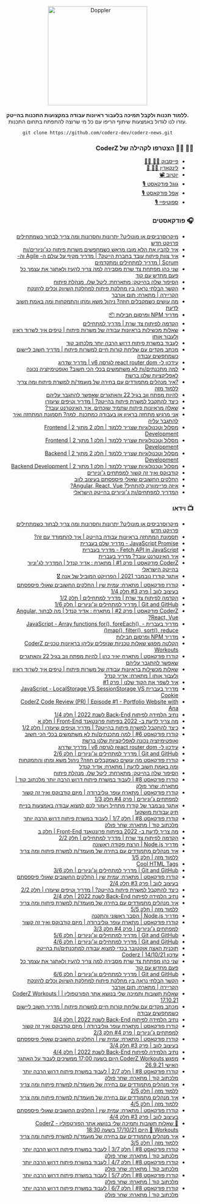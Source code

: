 <div align="center">	
	<p>	
      <div>	
				<img src="https://res.cloudinary.com/jolt/image/upload/v1638135054/coderz/logo_coderz.png" width="260"  alt="Doppler">	
			</div>	
      <br>
			<b>ללמוד תכנות ולקבל תמיכה בלעבור ראיונות עבודה במקצועות התכנות בהייטק.</b>	
			<div>עזרו לנו לגדול באמצעות שיתוף הריפו עם כל מי שרוצה להתפתח בתחום התכנות.</div>
<div style="width:400px;text-align:center;">

```
git clone https://github.com/coderz-dev/coderz-news.git
```

</div>
	</p>	
</div>

<div align="right" dir="rtl">

### 🙋‍♀️ 🙋‍♂️ הצטרפו לקהילה של CoderZ

- [פייסבוק 👨‍💻 👩‍💻](https://www.facebook.com/groups/coderzcommunity/)
- [לינקאדין 🦸‍♀️ 🦸](https://www.linkedin.com/groups/9094428/)
- [יוטיוב 📽](https://www.youtube.com/channel/UCDoCEPVz8DewTIxeRDLgyyQ/videos)
- [גוגל פודקאסט 🎙](https://podcasts.google.com/feed/aHR0cHM6Ly9mZWVkLnBvZGJlYW4uY29tL2NvZGVyei9mZWVkLnhtbA?sa=X&ved=2ahUKEwjjkszIhr30AhXfh_0HHU8aA6wQ9sEGegQIARAC)
- [אפל פודקאסט 🎙](https://podcasts.apple.com/il/podcast/coderz-podcast-%D7%A7%D7%95%D7%93%D7%A8%D7%96-%D7%A4%D7%95%D7%93%D7%A7%D7%90%D7%A1%D7%98/id1591245477)
- [ספוטיפיי 🎙](https://open.spotify.com/episode/2CfOtCEvqbEibWl3E07NuN)
</div>

<div align="right" dir="rtl">

### 🎧 פודקאסטים

- [מיקרוסרביסים או מונוליט? יתרונות וחסרונות ומה צריך לבחור כשמתחילים פרויקט חדש](https://podcasts.google.com/feed/aHR0cHM6Ly9mZWVkLnBvZGJlYW4uY29tL2NvZGVyei9mZWVkLnhtbA/episode/Y29kZXJ6LnBvZGJlYW4uY29tLzg5MDQ2MmJhLTMwNDUtMzFlYi1iOTQwLWE5Yzk2YjEwOTY4OQ?sa=X&ved=0CAUQkfYCahcKEwiQwtaciMH0AhUAAAAAHQAAAAAQQg)
- [איך להבין את הלא מובן מראש כשמחפשים משרות פיתוח כג׳וניורים/ות](https://podcasts.google.com/feed/aHR0cHM6Ly9mZWVkLnBvZGJlYW4uY29tL2NvZGVyei9mZWVkLnhtbA/episode/Y29kZXJ6LnBvZGJlYW4uY29tLzM3OTg0Y2Y4LWFiMDctMzAzNC1iZWM0LTliYTZkODNjMzE3OQ?sa=X&ved=0CAUQkfYCahcKEwjAp8DH9rz0AhUAAAAAHQAAAAAQQg)
- [איך צוות פיתוח עובד בחברת הייטק? | מדריך מקיף על עולם ה- Agile וה- Scrum | מדריך למתחילים ומתקדמים](https://podcasts.google.com/feed/aHR0cHM6Ly9mZWVkLnBvZGJlYW4uY29tL2NvZGVyei9mZWVkLnhtbA/episode/Y29kZXJ6LnBvZGJlYW4uY29tL2U2N2E1ODFiLTUyNTgtMzAyNS1iODk0LWIyOWUxZjAwOWNhMA?sa=X&ved=0CAUQkfYCahcKEwjAp8DH9rz0AhUAAAAAHQAAAAAQQg)
- [שני כהן מפתחת צד שרת מסבירה למה צריך להעיז ולאתגר את עצמך כל פעם מחדש עם קוד](https://podcasts.google.com/feed/aHR0cHM6Ly9mZWVkLnBvZGJlYW4uY29tL2NvZGVyei9mZWVkLnhtbA/episode/Y29kZXJ6LnBvZGJlYW4uY29tLzcxMDExMzlkLTcxM2QtMzdjMC1iZGU2LTQ1NzU0NDViNDhjZQ?sa=X&ved=0CAUQkfYCahcKEwjAp8DH9rz0AhUAAAAAHQAAAAAQQg)
- [הסיפור שלה בהייטק; מתארחת: ליטל שלו, מנהלת פיתוח](https://podcasts.google.com/feed/aHR0cHM6Ly9mZWVkLnBvZGJlYW4uY29tL2NvZGVyei9mZWVkLnhtbA/episode/Y29kZXJ6LnBvZGJlYW4uY29tLzQ0M2FlN2YxLTc4YzMtMzEyMy05ZDcxLTA1MGY1YjI5OTVkOQ?sa=X&ved=0CAUQkfYCahcKEwjAp8DH9rz0AhUAAAAAHQAAAAAQQg)
- [הקשר הבלתי נראה בין מחלקת פיתוח למחלקת השיווק וכלים להזנקת הקריירה | מתארח: תום אורבך](https://podcasts.google.com/feed/aHR0cHM6Ly9mZWVkLnBvZGJlYW4uY29tL2NvZGVyei9mZWVkLnhtbA/episode/Y29kZXJ6LnBvZGJlYW4uY29tLzAxNTY0ODdjLTVhMDMtMzU1MS1hZWYxLWY4NzRjZWQ2MWM3Yw?sa=X&ved=0CAUQkfYCahcKEwjAp8DH9rz0AhUAAAAAHQAAAAAQQg)
- [מה עושים כשמקבלים חוזה? ניהול משא ומתן והתמקחות ומה באמת חשוב לדעת](https://podcasts.google.com/feed/aHR0cHM6Ly9mZWVkLnBvZGJlYW4uY29tL2NvZGVyei9mZWVkLnhtbA/episode/Y29kZXJ6LnBvZGJlYW4uY29tL2Q5MDI4NGU0LWIxMTQtM2JlYS1iYjFjLTI2Nzg3ODY5YzdlOQ?sa=X&ved=0CAUQkfYCahcKEwjAp8DH9rz0AhUAAAAAHQAAAAAQQg)
- [מדריך NPM ופרסום חבילות 📦](https://podcasts.google.com/feed/aHR0cHM6Ly9mZWVkLnBvZGJlYW4uY29tL2NvZGVyei9mZWVkLnhtbA/episode/Y29kZXJ6LnBvZGJlYW4uY29tLzQ0MTk4NzUxLTk2ZjUtMzAwYi1hNWUyLTkxZWUzMDRjNTY3NA?sa=X&ved=0CAUQkfYCahcKEwjAp8DH9rz0AhUAAAAAHQAAAAAQQg)
- [הקדמה לפיתוח צד שרת | מדריך למתחילים](https://podcasts.google.com/feed/aHR0cHM6Ly9mZWVkLnBvZGJlYW4uY29tL2NvZGVyei9mZWVkLnhtbA/episode/Y29kZXJ6LnBvZGJlYW4uY29tLzgwMTY0NzAxLWQyNGYtMzIxOC1hMWMzLTdlOGM5ZTkzYmM1MQ?sa=X&ved=0CAUQkfYCahcKEwjAp8DH9rz0AhUAAAAAHQAAAAAQQg)
- [שאלות מכשילות בראיונות עבודה של משרות פיתוח | טיפים איך לשרוד ראיון ולעבור אותו](https://podcasts.google.com/feed/aHR0cHM6Ly9mZWVkLnBvZGJlYW4uY29tL2NvZGVyei9mZWVkLnhtbA/episode/Y29kZXJ6LnBvZGJlYW4uY29tLzI3Zjk5ZTc5LWVmNTUtM2IzNy04ZDRhLTA2YjZkMWI0NGJiMw?sa=X&ved=0CAUQkfYCahcKEwjAp8DH9rz0AhUAAAAAHQAAAAAQQg)
- [לעבוד במשרת פיתוח דרוש הרבה יותר מלכתוב קוד](https://podcasts.google.com/feed/aHR0cHM6Ly9mZWVkLnBvZGJlYW4uY29tL2NvZGVyei9mZWVkLnhtbA/episode/Y29kZXJ6LnBvZGJlYW4uY29tLzg5OTFiZjNiLTRkM2MtM2JhYS1hMDhjLWRiNTA4ZTgwMTM3Ng?sa=X&ved=0CAUQkfYCahcKEwjAp8DH9rz0AhUAAAAAHQAAAAAQQg)
- [מכתב מקדים עם שליחת קורות חיים למשרות פיתוח | מדריך חשוב ליישום כשמחפשים עבודה](https://podcasts.google.com/feed/aHR0cHM6Ly9mZWVkLnBvZGJlYW4uY29tL2NvZGVyei9mZWVkLnhtbA/episode/Y29kZXJ6LnBvZGJlYW4uY29tLzgxZmVlMDBiLWZjMjktMzk0NS1hZTZkLTRkNWUzMjVhMzRkZA?sa=X&ved=0CAUQkfYCahcKEwjAp8DH9rz0AhUAAAAAHQAAAAAQQg)
- [עידכון ל- react router dom לגרסה v6 | מדריך שדרוג](https://podcasts.google.com/feed/aHR0cHM6Ly9mZWVkLnBvZGJlYW4uY29tL2NvZGVyei9mZWVkLnhtbA/episode/Y29kZXJ6LnBvZGJlYW4uY29tL2ViMWE5MGY3LWU2MDMtMzY1YS05MDE5LWM4Yzc5NTc5MGE4MQ?sa=X&ved=0CAUQkfYCahcKEwjAp8DH9rz0AhUAAAAAHQAAAAAQQg)
- [למה מתכנתים/ות לא משתמשים בכלי הכי חשוב? ואופטימיזציה נכונה לאפליקציות שלנו ברשת](https://podcasts.google.com/feed/aHR0cHM6Ly9mZWVkLnBvZGJlYW4uY29tL2NvZGVyei9mZWVkLnhtbA/episode/Y29kZXJ6LnBvZGJlYW4uY29tL2QyZTJiYjM2LTFjYWItMzU2Yy04OTlhLTNlMTczMTgxNjNkYw?sa=X&ved=0CAUQkfYCahcKEwjAp8DH9rz0AhUAAAAAHQAAAAAQQg)
- [?איך מנהלים מתמודדים עם בחירה של מועמד/ת למשרת פיתוח ומה צריך ללמוד מזה](https://podcasts.google.com/feed/aHR0cHM6Ly9mZWVkLnBvZGJlYW4uY29tL2NvZGVyei9mZWVkLnhtbA/episode/Y29kZXJ6LnBvZGJlYW4uY29tLzA5ZGUwNjA3LWI5OTItMzgzOS1hZmNjLWJiNzU0MWY5MDBkOA?sa=X&ved=0CAUQkfYCahcKEwjAp8DH9rz0AhUAAAAAHQAAAAAQQg)
- [להיות מפתח ווב בגיל 22 והאתגרים שאפשר להתגבר עליהם](https://podcasts.google.com/feed/aHR0cHM6Ly9mZWVkLnBvZGJlYW4uY29tL2NvZGVyei9mZWVkLnhtbA/episode/Y29kZXJ6LnBvZGJlYW4uY29tLzI4ZjE1Njc4LTVjNzQtM2VlMC1iZmQ4LTc2NDEzZDEwNmVlOQ?sa=X&ved=0CAUQkfYCahcKEwjAp8DH9rz0AhUAAAAAHQAAAAAQQg)
- [כיצד להתקבל למשרת פיתוח בהייטק? | מדריך וטיפים שיעזרו](https://podcasts.google.com/feed/aHR0cHM6Ly9mZWVkLnBvZGJlYW4uY29tL2NvZGVyei9mZWVkLnhtbA/episode/Y29kZXJ6LnBvZGJlYW4uY29tL2YwNWE1OTg0LWI2MzYtMzEyMC04NTgxLWM4MjkzOThjZGU4Yg?sa=X&ved=0CAUQkfYCahcKEwjAp8DH9rz0AhUAAAAAHQAAAAAQQg)
- [שאלה מראיונות פיתוח שתמיד שוכחים, איך האינטרנט עובד?](https://podcasts.google.com/feed/aHR0cHM6Ly9mZWVkLnBvZGJlYW4uY29tL2NvZGVyei9mZWVkLnhtbA/episode/Y29kZXJ6LnBvZGJlYW4uY29tLzY1YmZmZjkwLTQ0ODQtM2FmYy1iMjA4LWM5N2NhMDc4N2UxNQ?sa=X&ved=0CAUQkfYCahcKEwjAp8DH9rz0AhUAAAAAHQAAAAAQQg)
- [אני מרגיש מתחזה בראיון או בעבודה כמתכנת, למה? תסמונת המתחזה ואיך להתגבר עליה](https://podcasts.google.com/feed/aHR0cHM6Ly9mZWVkLnBvZGJlYW4uY29tL2NvZGVyei9mZWVkLnhtbA/episode/Y29kZXJ6LnBvZGJlYW4uY29tLzQ5ZDM1NjgzLTFiMzYtMzQwYS1iNjI2LWNhMDc4NDgwOTdkMg?sa=X&ved=0CAUQkfYCahcKEwjAp8DH9rz0AhUAAAAAHQAAAAAQQg)
- [מסלול וטכנולוגיות שצריך ללמוד | חלק 2 מתוך 2 | Frontend Development](https://podcasts.google.com/feed/aHR0cHM6Ly9mZWVkLnBvZGJlYW4uY29tL2NvZGVyei9mZWVkLnhtbA/episode/Y29kZXJ6LnBvZGJlYW4uY29tLzY0MjA0ZGI2LWMzODMtM2MxZC1hMzM3LTIxOTBjYTcyNDNmMw?sa=X&ved=0CAUQkfYCahcKEwjAp8DH9rz0AhUAAAAAHQAAAAAQQg)
- [מסלול וטכנולוגיות שצריך ללמוד | חלק 1 מתוך 2 | Frontend Development](https://podcasts.google.com/feed/aHR0cHM6Ly9mZWVkLnBvZGJlYW4uY29tL2NvZGVyei9mZWVkLnhtbA/episode/Y29kZXJ6LnBvZGJlYW4uY29tLzIzYTY0ZTY0LTA1OTAtMzczNy1hMzZjLTc2NzFiOTcwMDQxZQ?sa=X&ved=0CAUQkfYCahcKEwjAp8DH9rz0AhUAAAAAHQAAAAAQQg)
- [מסלול וטכנולוגיות שצריך ללמוד | חלק 2 מתוך 2 | Backend Development](https://podcasts.google.com/feed/aHR0cHM6Ly9mZWVkLnBvZGJlYW4uY29tL2NvZGVyei9mZWVkLnhtbA/episode/Y29kZXJ6LnBvZGJlYW4uY29tLzAzYTM0NGI1LTQ3NDktM2Y5My04MTE1LTJkOWIzZGI3ZTY3OA?sa=X&ved=0CAUQkfYCahcKEwjAp8DH9rz0AhUAAAAAHQAAAAAQQg)
- [מסלול וטכנולוגיות שצריך ללמוד | חלק 1 מתוך 2 | Backend Development](https://podcasts.google.com/feed/aHR0cHM6Ly9mZWVkLnBvZGJlYW4uY29tL2NvZGVyei9mZWVkLnhtbA/episode/Y29kZXJ6LnBvZGJlYW4uY29tLzUyZDQ1MzczLWRmZGQtMzMyMy1hODZmLWUxMzMwNmEwZWM1Ng?sa=X&ved=0CAUQkfYCahcKEwjAp8DH9rz0AhUAAAAAHQAAAAAQQg)
- [קודבוקס ואיך זה קשור למפתחים ג׳וניורים](https://podcasts.google.com/feed/aHR0cHM6Ly9mZWVkLnBvZGJlYW4uY29tL2NvZGVyei9mZWVkLnhtbA/episode/Y29kZXJ6LnBvZGJlYW4uY29tL2FlMzYwYzUxLTM0MTQtMzkzMS05YWY1LWRmZmQyNjAwZWYyNA?sa=X&ved=0CAUQkfYCahcKEwjAp8DH9rz0AhUAAAAAHQAAAAAQQg)
- [החלקים החשובים שאולי פיספסתם בעיצוב לווב](https://podcasts.google.com/feed/aHR0cHM6Ly9mZWVkLnBvZGJlYW4uY29tL2NvZGVyei9mZWVkLnhtbA/episode/Y29kZXJ6LnBvZGJlYW4uY29tL2I1MTY5NGZmLWRlM2QtM2RlYS05N2UzLTllMjgxOTliZDZmYQ?sa=X&ved=0CAUQkfYCahcKEwjAp8DH9rz0AhUAAAAAHQAAAAAQQg)
- [איזה פריימוורק להתחיל? Angular, React, Vue?](https://podcasts.google.com/feed/aHR0cHM6Ly9mZWVkLnBvZGJlYW4uY29tL2NvZGVyei9mZWVkLnhtbA/episode/Y29kZXJ6LnBvZGJlYW4uY29tLzQzMDViNDNmLTM3NzAtMzc5Ni1hN2QyLTEzNzIyZDkyMTNhMA?sa=X&ved=0CAUQkfYCahcKEwjAp8DH9rz0AhUAAAAAHQAAAAAQQg)
- [המדריך למפתחים/ות ג׳וניורים בהייטק הישראלי](https://podcasts.google.com/feed/aHR0cHM6Ly9mZWVkLnBvZGJlYW4uY29tL2NvZGVyei9mZWVkLnhtbA/episode/Y29kZXJ6LnBvZGJlYW4uY29tLzVkMGE0Yzc4LWIwZTktM2E5MS1hZDJmLTZhZWIxMjY1YmY2Nw?sa=X&ved=0CAUQkfYCahcKEwjAp8DH9rz0AhUAAAAAHQAAAAAQQg)
</div>

<div align="right" dir="rtl">

### 📺 וידאו

- [מיקרוסרביסים או מונוליט? יתרונות וחסרונות ומה צריך לבחור כשמתחילים פרויקט חדש](https://youtu.be/KJ6lz248WlE)
- [תסמונת המתחזה בראיונות עבודה בהייטק | איך להתמודד עם זה?](https://www.youtube.com/watch?v=0K6ZJG5GuYY)
- [JavaScript Promise - מדריך שלם בעברית](https://www.youtube.com/watch?v=31u9DtccOEc)
- [Fetch API in JavaScript - מדריך בעברית](https://www.youtube.com/watch?v=5gdZSu9eFRg)
- [איך האינטרנט עובד? מדריך בעברית](https://www.youtube.com/watch?v=UJeBs0UK8lg)
- [CoderZ פודקאסט | פרק #1 | מתארח : אדיר קנדל | המדריך לג׳וניור בהייטק הישראלי](https://www.youtube.com/watch?v=1rTLriviA5A)
- [אתגר קודרז נובמבר 2021 | הפרויקט המוביל של אנה 🎖](https://www.youtube.com/watch?v=VzBlnOzSNe8)
- [קודרז פודקאסט | מתארח: עמית שין | החלקים החשובים שאולי פיספסתם בעיצוב לווב | פרק #3 חלק 1/4](https://www.youtube.com/watch?v=C0Oos5hg5nw)
- [הקדמה לפיתוח צד שרת | מדריך למתחילים | חלק 1/2](https://www.youtube.com/watch?v=eLhrLy-Zzes)
- [Git and GitHub | מדריך למתחילים וג׳וניורים | חלק 1/6](https://www.youtube.com/watch?v=VtjoExU11d4)
- [CoderZ פודקאסט | פרק #2 | מתארח : אדיר קנדל | מה לבחור Angular, React, Vue?](https://www.youtube.com/watch?v=9pwwNeXlG1A)
- [מדריך בעברית - JavaScript - Array functions for(), foreEach(), map(), filter(), sort(), reduce()](https://www.youtube.com/watch?v=pj9JZP0YUb0)
- [מדריך NPM ופרסום חבילות](https://www.youtube.com/watch?v=YP2EQGMJT48)
- [הקלטה מפגש שאלות טכניות שנופלים עליהן בראיונות טכניים CoderZ Workouts](https://www.youtube.com/watch?v=_q_B2xs_VXM)
- [קודרז פודקאסט | מתארח יאיר כהן | להיות מפתח ווב בגיל 22 והאתגרים שאפשר להתגבר עליהם](https://www.youtube.com/watch?v=O_y3YKLQKow)
- [שאלות מכשילות בראיונות עבודה של משרות פיתוח | טיפים איך לשרוד ראיון ולעבור אותו | מתארח: אדיר קנדל](https://www.youtube.com/watch?v=EWrW6yPWjFk)
- [איך לשפר את הקוד שלנו | פרק #1](https://www.youtube.com/watch?v=ZggTz7GCddU)
- [מדריך בעברית JavaScript - LocalStorage VS SessionStorage VS Cookie](https://www.youtube.com/watch?v=HeCEUmGBfJE)
- [CoderZ Code Review (PR) | Episode #1 - Portfolio Website with Ana](https://www.youtube.com/watch?v=J8rtKfwU7jA)
- [נתיב הלמידה לפיתוח Back-End לשנת 2022 | חלק 1/4](https://www.youtube.com/watch?v=8apWfcc4lXE)
- [מה צריך לדעת ב- 2022 בפיתוח פרונטאנד Front-End | חלק א](https://www.youtube.com/watch?v=dt2984bp-EY)
- [כיצד להתקבל למשרת פיתוח בהייטק? | מדריך וטיפים שיעזרו | חלק 1/2](https://www.youtube.com/watch?v=fIsjlJZ3XrQ)
- [קודרז פודקאסט #6 | למה מתכנתים/ות לא משתמשים בכלי הכי חשוב ואופטימיזציה נכונה לאפליקציות שלנו ברשת](https://www.youtube.com/watch?v=YlIf3KJVxHQ)
- [עידכון ל- react router dom לגרסה v6 | מדריך שדרוג](https://www.youtube.com/watch?v=CfXmQ3eMaZU)
- [Git and GitHub | מדריך למתחילים וג׳וניורים | חלק 2/6](https://www.youtube.com/watch?v=ZXRtnwZ2RiQ)
- [קודרז פודקאסט מה עושים כשמקבלים חוזה? ניהול משא ומתן והתמקחות ומה באמת חשוב לדעת | מתארח: אדיר קנדל](https://www.youtube.com/watch?v=RuF41y5Kp9Y)
- [הסיפור שלה בהייטק; מתארחת: ליטל שלו, מנהלת פיתוח](https://www.youtube.com/watch?v=zQPHmEP70DI)
- [קודרז פודקאסט #8 | לעבוד במשרת פיתוח דרוש הרבה יותר מלכתוב קוד | מתארח: שחר פולק](https://www.youtube.com/watch?v=6PliLNM2aUQ)
- [קודרז פודקאסט | מתארח עופר גוליברודה | מיזם קודבוקס ואיך זה קשור למפתחים ג׳וניורים | פרק #4 חלק 1/3](https://www.youtube.com/watch?v=JOB9yT0Q3CI)
- [אתגר נובמבר של קודרז מתחיל ויעזור לכם למצוא עבודה באמצעות בניית תיק עבודות מושקע!](https://www.youtube.com/watch?v=oCWlZSZqOdo)
- [קודרז פודקאסט #8 | חלק 1/7 | לעבוד במשרת פיתוח דרוש הרבה יותר מלכתוב קוד | מתארח: שחר פולק](https://www.youtube.com/watch?v=IrzsH1NDRb0)
- [מה צריך לדעת ב- 2022 בפיתוח פרונטאנד Front-End | חלק ב](https://www.youtube.com/watch?v=WNdckwnLVW8)
- [הקדמה לפיתוח צד שרת | מדריך למתחילים | חלק 2/2](https://www.youtube.com/watch?v=aEu6QsBh-8o)
- [מדריך Node.js | הרצת פקודה ראשונה](https://www.youtube.com/watch?v=as9m20lq3C8)
- [איך מנהלים מתמודדים עם בחירה של מועמד/ת למשרת פיתוח ומה צריך ללמוד מזה | חלק 1/5](https://www.youtube.com/watch?v=KDQngRGoNfw)
- [Cool HTML Tags](https://www.youtube.com/watch?v=EfEJg_Cw570)
- [Git and GitHub | מדריך למתחילים וג׳וניורים | חלק 3/6](https://www.youtube.com/watch?v=yOxNONblkb0)
- [קודרז פודקאסט | מתארח: עמית שין | החלקים החשובים שאולי פיספסתם בעיצוב לווב | פרק #3 חלק 2/4](https://www.youtube.com/watch?v=WdHkjevJeWU)
- [כיצד להתקבל למשרת פיתוח בהייטק? | מדריך וטיפים שיעזרו | חלק 2/2](https://www.youtube.com/watch?v=v7WK3ZYPwII)
- [נתיב הלמידה לפיתוח Back-End לשנת 2022 | חלק 2/4](https://www.youtube.com/watch?v=5CY7usNfEdc)
- [איך מנהלים מתמודדים עם בחירה של מועמד/ת למשרת פיתוח ומה צריך ללמוד מזה | חלק 5/5](https://www.youtube.com/watch?v=Vsm-tipEzFw)
- [מדריך Node.js | הסבר ראשוני והתקנה](https://www.youtube.com/watch?v=cqjMUjJ1k8E)
- [קודרז פודקאסט | מתארח עופר גוליברודה | מיזם קודבוקס ואיך זה קשור למפתחים ג׳וניורים | פרק #4 חלק 3/3](https://www.youtube.com/watch?v=-ajlRB9H-Lg)
- [Git and GitHub | מדריך למתחילים וג׳וניורים | חלק 5/6](https://www.youtube.com/watch?v=L6BfO-_SaBY)
- [Git and GitHub | מדריך למתחילים וג׳וניורים | חלק 4/6](https://www.youtube.com/watch?v=aiPAryg4nHA)
- [תוכנית האצה אוקטובר בכדי למצוא עבודה למתכנתים/ות בהייטק](https://www.youtube.com/watch?v=zV13IeBfAls)
- [עדכון Coderz | 14/10/21](https://www.youtube.com/watch?v=nvUt0D1H7g4)
- [שני כהן מפתחת צד שרת מסבירה למה צריך להעיז ולאתגר את עצמך כל פעם מחדש עם קוד](https://www.youtube.com/watch?v=6DpHul4Ed7E)
- [Git and GitHub | מדריך למתחילים וג׳וניורים | חלק 6/6](https://www.youtube.com/watch?v=RU_utoy4vo4)
- [הקשר הבלתי נראה בין מחלקת פיתוח למחלקת השיווק וכלים להזנקת הקריירה | מתארח: תום אורבך](https://www.youtube.com/watch?v=0n5KB9uwqkc)
- [שאלות תשובות ותמיכה שלי בנושא אתר הפורטפוליו | CoderZ Workouts | 17.10.21](https://www.youtube.com/watch?v=9ZHkkVkpJ-8)
- [מכתב מקדים עם שליחת קורות חיים למשרות פיתוח | מדריך חשוב ליישום כשמחפשים עבודה](https://www.youtube.com/watch?v=IWoIOTwa_Dg)
- [נתיב הלמידה לפיתוח Back-End לשנת 2022 | חלק 3/4](https://www.youtube.com/watch?v=VNr-J1_R2EM)
- [קודרז פודקאסט | מתארח עופר גוליברודה | מיזם קודבוקס ואיך זה קשור למפתחים ג׳וניורים | פרק #4 חלק 2/3](https://www.youtube.com/watch?v=BhoBhqyj7SE)
- [קודרז פודקאסט | מתארח: עמית שין | החלקים החשובים שאולי פיספסתם בעיצוב לווב | פרק #3 חלק 3/4](https://www.youtube.com/watch?v=8F_iyjuPbvY)
- [נתיב הלמידה לפיתוח Back-End לשנת 2022 | חלק 4/4](https://www.youtube.com/watch?v=YBPJoo5c760)
- [מפגש CoderZ Workouts היום בשעה 17:00 ממשיכים לעבוד על האתגר האישי 26.9.21](https://www.youtube.com/watch?v=4hv_R6lpHZ8)
- [קודרז פודקאסט #8 | חלק 2/7 | לעבוד במשרת פיתוח דרוש הרבה יותר מלכתוב קוד | מתארח: שחר פולק](https://www.youtube.com/watch?v=TnF1VJXcgfQ)
- [איך מנהלים מתמודדים עם בחירה של מועמד/ת למשרת פיתוח ומה צריך ללמוד מזה | חלק 2/5](https://www.youtube.com/watch?v=X78IR4F_1oM)
- [איך מנהלים מתמודדים עם בחירה של מועמד/ת למשרת פיתוח ומה צריך ללמוד מזה | חלק 4/5](https://www.youtube.com/watch?v=uPSrPkR4Opk)
- [קודרז פודקאסט | מתארח: עמית שין | החלקים החשובים שאולי פיספסתם בעיצוב לווב | פרק #3 חלק 4/4](https://www.youtube.com/watch?v=dcRQqMM0QvY)
- [🚀 שאלות תשובות ותמיכה שלי בנושא אתר הפורטפוליו - CoderZ Workouts 🚀 היום 17/10/21 בשעה 18:30](https://www.youtube.com/watch?v=ooGZeGqcnbg)
- [איך מנהלים מתמודדים עם בחירה של מועמד/ת למשרת פיתוח ומה צריך ללמוד מזה | חלק 3/5](https://www.youtube.com/watch?v=NjnWB58NHqA)
- [קודרז פודקאסט #8 | חלק 3/7 | לעבוד במשרת פיתוח דרוש הרבה יותר מלכתוב קוד | מתארח: שחר פולק](https://www.youtube.com/watch?v=Nz_61nlGrZo)
- [קודרז פודקאסט #8 | חלק 4/7 | לעבוד במשרת פיתוח דרוש הרבה יותר מלכתוב קוד | מתארח: שחר פולק](https://www.youtube.com/watch?v=hzlrOe684cM)
- [קודרז פודקאסט #8 | חלק 5/7 | לעבוד במשרת פיתוח דרוש הרבה יותר מלכתוב קוד | מתארח: שחר פולק](https://www.youtube.com/watch?v=ohbOjHaTTh0)
- [קודרז פודקאסט #8 | חלק 6/7 | לעבוד במשרת פיתוח דרוש הרבה יותר מלכתוב קוד | מתארח: שחר פולק](https://www.youtube.com/watch?v=Ym0vZG1ZXCE)
  </div>
